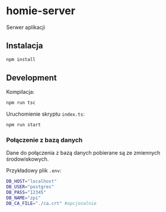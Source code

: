 # homie-server

Serwer aplikacji 

## Instalacja

```bash
npm install
```

## Development

Kompilacja:
```bash
npm run tsc
```
Uruchomienie skryptu `index.ts`:
```bash
npm run start
```

### Połączenie z bazą danych

Dane do połączenia z bazą danych pobierane są ze zmiennych środowiskowych.

Przykładowy plik `.env`:
```bash
DB_HOST="localhost"
DB_USER="postgres"
DB_PASS="12345"
DB_NAME="zpi"
DB_CA_FILE="./ca.crt" #opcjonalnie
```